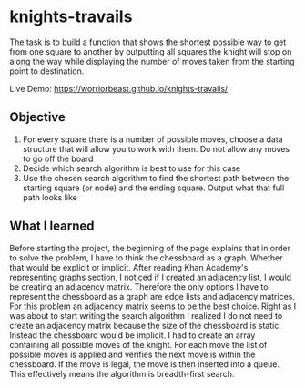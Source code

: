 # knights-travails

The task is to build a function that shows the shortest possible way to get from one square to another by
outputting all squares the knight will stop on along the way while displaying the number of moves taken from
the starting point to destination.

Live Demo: https://worriorbeast.github.io/knights-travails/

## Objective

1. For every square there is a number of possible moves, choose a data structure that will allow you to work with
   them. Do not allow any moves to go off the board
2. Decide which search algorithm is best to use for this case
3. Use the chosen search algorithm to find the shortest path between the starting square (or node) and the ending
   square. Output what that full path looks like

## What I learned

Before starting the project, the beginning of the page explains that in order to solve the problem, I have to think
the chessboard as a graph. Whether that would be explicit or implicit. After reading Khan Academy's representing
graphs section, I noticed if I created an adjacency list, I would be creating an adjacency matrix. Therefore the
only options I have to represent the chessboard as a graph are edge lists and adjacency matrices. For this problem
an adjacency matrix seems to be the best choice. Right as I was about to start writing the search algorithm I
realized I do not need to create an adjacency matrix because the size of the chessboard is static. Instead the
chessboard would be implicit. I had to create an array containing all possible moves of the knight. For each move
the list of possible moves is applied and verifies the next move is within the chessboard. If the move is legal,
the move is then inserted into a queue. This effectively means the algorithm is breadth-first search.
